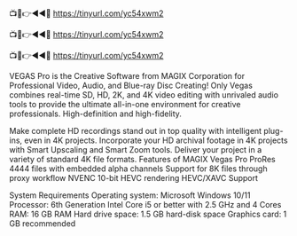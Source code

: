 📺📱👉◄◄🔴 https://tinyurl.com/yc54xwm2

📺📱👉◄◄🔴 https://tinyurl.com/yc54xwm2

📺📱👉◄◄🔴 https://tinyurl.com/yc54xwm2

VEGAS Pro is the Creative Software from MAGIX Corporation for Professional Video, Audio, and Blue-ray Disc Creating! Only Vegas combines real-time SD, HD, 2K, and 4K video editing with unrivaled audio tools to provide the ultimate all-in-one environment for creative professionals. High-definition and high-fidelity.

Make complete HD recordings stand out in top quality with intelligent plug-ins, even in 4K projects. Incorporate your HD archival footage in 4K projects with Smart Upscaling and Smart Zoom tools. Deliver your project in a variety of standard 4K file formats. Features of MAGIX Vegas Pro ProRes 4444 files with embedded alpha channels Support for 8K files through proxy workflow NVENC 10-bit HEVC rendering HEVC/XAVC Support

System Requirements Operating system: Microsoft Windows 10/11 Processor: 6th Generation Intel Core i5 or better with 2.5 GHz and 4 Cores RAM: 16 GB RAM Hard drive space: 1.5 GB hard-disk space Graphics card: 1 GB recommended
